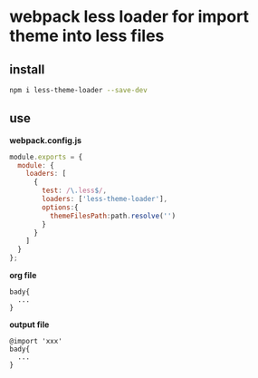 # webpack less loader for import theme into less files

## install
```bash
npm i less-theme-loader --save-dev
```

## use
**webpack.config.js**
```js
module.exports = {
  module: {
    loaders: [
      {
        test: /\.less$/,
        loaders: ['less-theme-loader'],
        options:{
          themeFilesPath:path.resolve('')
        }
      }
    ]
  }
};
```
**org file**
```less
bady{
  ...
}
```
**output file**
```less
@import 'xxx'
bady{
  ...
}
```